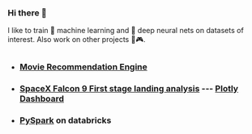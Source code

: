 ### Hi there 👋

I like to train 🤖 machine learning and 🧠 deep neural nets on datasets of interest. Also work on other projects 🎲🎮.

## 
* ### [Movie Recommendation Engine](https://github.com/abdulw352/Data-Science-Notebooks/blob/main/Movie%20Recommendation%20Engine.ipynb)
* ### [SpaceX Falcon 9 First stage landing analysis](https://github.com/abdulw352/IBM-Data-Science) --- [Plotly Dashboard](https://github.com/abdulw352/IBM-Data-Science/blob/main/spacex_dash_app.py)
* ### [PySpark](https://github.com/abdulw352/Data-Science-Notebooks/blob/main/Working%20with%20Data%20in%20Spark.ipynb) on databricks

<!--
**abdulw352/abdulw352** is a ✨ _special_ ✨ repository because its `README.md` (this file) appears on your GitHub profile.

Here are some ideas to get you started:

- 🔭 I’m currently working on ...
- 🌱 I’m currently learning ...
- 👯 I’m looking to collaborate on ...
- 🤔 I’m looking for help with ...
- 💬 Ask me about ...
- 📫 How to reach me: ...
- 😄 Pronouns: ...
- ⚡ Fun fact: ...
-->
